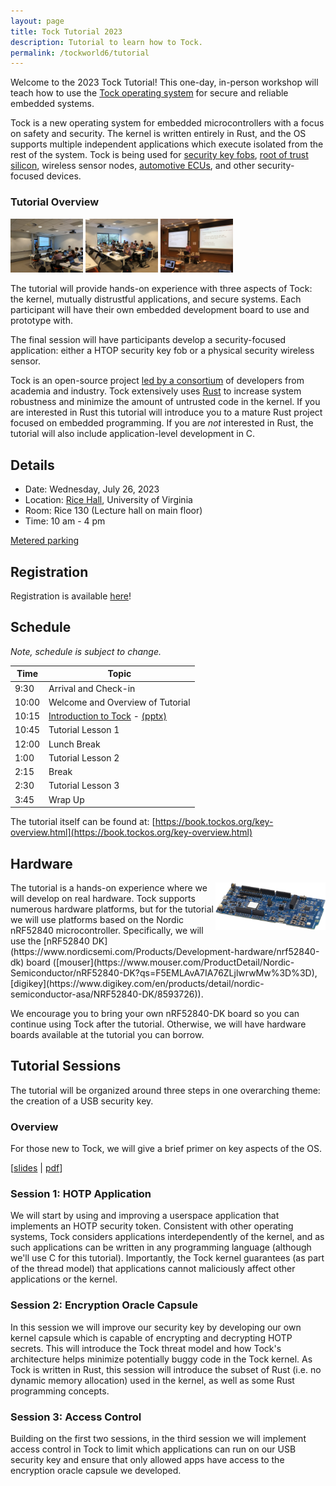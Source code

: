 ```yaml
---
layout: page
title: Tock Tutorial 2023
description: Tutorial to learn how to Tock.
permalink: /tockworld6/tutorial
---
```


Welcome to the 2023 Tock Tutorial! This one-day, in-person workshop will teach
how to use the [Tock operating system](https://www.tockos.org/) for secure and
reliable embedded systems.

Tock is a new operating system for embedded microcontrollers with a focus on
safety and security. The kernel is written entirely in Rust, and the OS supports
multiple independent applications which execute isolated from the rest of the
system. Tock is being used for [security key
fobs](https://www.tockos.org/blog/2020/hello-opensk/), [root of trust
silicon](https://github.com/google/tock-on-titan), wireless sensor nodes,
[automotive ECUs](https://oxidos.io/), and other security-focused devices.

### Tutorial Overview

<img src="/assets/img/tock_tutorial_sensys17_01.jpg" width="23%">
<img src="/assets/img/tock_tutorial_sensys17_02.jpg" width="23%">
<img src="/assets/img/tock_tutorial_sosp17.jpg" width="23%">

The tutorial will provide hands-on experience with three aspects of Tock: the
kernel, mutually distrustful applications, and secure systems. Each participant
will have their own embedded development board to use and prototype with.

The final session will have participants develop a security-focused application:
either a HTOP security key fob or a physical security wireless sensor.

Tock is an open-source project [led by a
consortium](https://github.com/tock/tock/tree/master/doc/wg/core) of developers
from academia and industry. Tock extensively uses
[Rust](https://www.rust-lang.org/) to increase system robustness and minimize
the amount of untrusted code in the kernel. If you are interested in Rust this
tutorial will introduce you to a mature Rust project focused on embedded
programming. If you are _not_ interested in Rust, the tutorial will also include
application-level development in C.

## Details

- Date: Wednesday, July 26, 2023
- Location: [Rice Hall](https://goo.gl/maps/uVcsA4eVU11HmwXA7), University of Virginia
- Room: Rice 130 (Lecture hall on main floor)
- Time: 10 am - 4 pm

[Metered parking](https://goo.gl/maps/eU1oYfHDfA9noXVg7)

## Registration

Registration is available [here](https://www.eventbrite.com/e/tock-tutorial-2023-tickets-641499280617)!

## Schedule

_Note, schedule is subject to change._

|  Time |  Topic                                               |
| ----- |------------------------------------------------------|
|  9:30 |  Arrival and Check-in                                |
| 10:00 |  Welcome and Overview of Tutorial                    |
| 10:15 |  [Introduction to Tock](/assets/tockworld6/tock_tutorial_2023_overview.pdf) - [(pptx)](/assets/tockworld6/tock_tutorial_2023_overview.pptx) |
| 10:45 |  Tutorial Lesson 1                                   |
| 12:00 |  Lunch Break                                         |
|  1:00 |  Tutorial Lesson 2                                   |
|  2:15 |  Break                                               |
|  2:30 |  Tutorial Lesson 3                                   |
|  3:45 |  Wrap Up                                             |

The tutorial itself can be found at: [https://book.tockos.org/key-overview.html](https://book.tockos.org/key-overview.html)

## Hardware

<img src="/assets/img/nRF52840-DK.webp" width="35%" style="float:right;">
The tutorial is a hands-on experience where we will develop on real hardware.
Tock supports numerous hardware platforms, but for the tutorial we will use
platforms based on the Nordic nRF52840 microcontroller. Specifically, we will
use the [nRF52840
DK](https://www.nordicsemi.com/Products/Development-hardware/nrf52840-dk) board
([mouser](https://www.mouser.com/ProductDetail/Nordic-Semiconductor/nRF52840-DK?qs=F5EMLAvA7IA76ZLjlwrwMw%3D%3D),
[digikey](https://www.digikey.com/en/products/detail/nordic-semiconductor-asa/NRF52840-DK/8593726)).

We encourage you to bring your own nRF52840-DK board so you can continue using
Tock after the tutorial. Otherwise, we will have hardware boards available at
the tutorial you can borrow.

## Tutorial Sessions

The tutorial will be organized around three steps in one overarching theme: the
creation of a USB security key.

### Overview

For those new to Tock, we will give a brief primer on key aspects of the OS.

[[slides](/assets/tockworld6/tock_tutorial_2023_overview.pptx) |
[pdf](/assets/tockworld6/tock_tutorial_2023_overview.pdf)]

### Session 1: HOTP Application

We will start by using and improving a userspace application that implements an
HOTP security token. Consistent with other operating systems, Tock considers
applications interdependently of the kernel, and as such applications can be
written in any programming language (although we'll use C for this tutorial).
Importantly, the Tock kernel guarantees (as part of the thread model) that
applications cannot maliciously affect other applications or the kernel. 


### Session 2: Encryption Oracle Capsule

In this session we will improve our security key by developing our own kernel
capsule which is capable of encrypting and decrypting HOTP secrets. This will
introduce the Tock threat model and how Tock's architecture helps minimize
potentially buggy code in the Tock kernel. As Tock is written in Rust, this
session will introduce the subset of Rust (i.e. no dynamic memory allocation)
used in the kernel, as well as some Rust programming concepts.

### Session 3: Access Control

Building on the first two sessions, in the third session we will implement
access control in Tock to limit which applications can run on our USB security
key and ensure that only allowed apps have access to the encryption oracle
capsule we developed.

